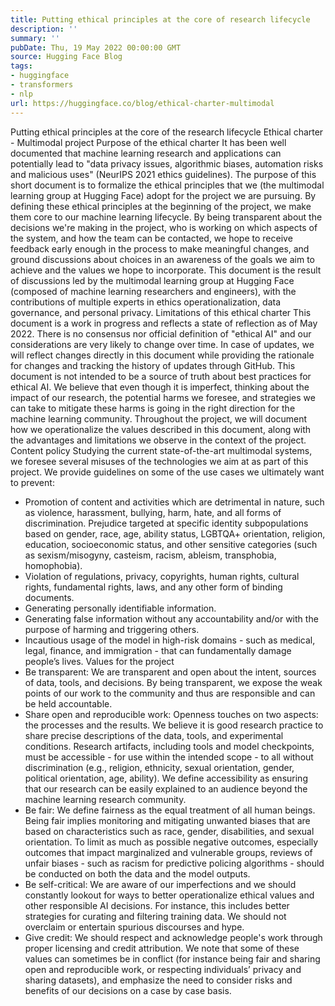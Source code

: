 ```yaml
---
title: Putting ethical principles at the core of research lifecycle
description: ''
summary: ''
pubDate: Thu, 19 May 2022 00:00:00 GMT
source: Hugging Face Blog
tags:
- huggingface
- transformers
- nlp
url: https://huggingface.co/blog/ethical-charter-multimodal
---
```


Putting ethical principles at the core of the research lifecycle
Ethical charter - Multimodal project
Purpose of the ethical charter
It has been well documented that machine learning research and applications can potentially lead to "data privacy issues, algorithmic biases, automation risks and malicious uses" (NeurIPS 2021 ethics guidelines). The purpose of this short document is to formalize the ethical principles that we (the multimodal learning group at Hugging Face) adopt for the project we are pursuing. By defining these ethical principles at the beginning of the project, we make them core to our machine learning lifecycle.
By being transparent about the decisions we're making in the project, who is working on which aspects of the system, and how the team can be contacted, we hope to receive feedback early enough in the process to make meaningful changes, and ground discussions about choices in an awareness of the goals we aim to achieve and the values we hope to incorporate.
This document is the result of discussions led by the multimodal learning group at Hugging Face (composed of machine learning researchers and engineers), with the contributions of multiple experts in ethics operationalization, data governance, and personal privacy.
Limitations of this ethical charter
This document is a work in progress and reflects a state of reflection as of May 2022. There is no consensus nor official definition of "ethical AI" and our considerations are very likely to change over time. In case of updates, we will reflect changes directly in this document while providing the rationale for changes and tracking the history of updates through GitHub. This document is not intended to be a source of truth about best practices for ethical AI. We believe that even though it is imperfect, thinking about the impact of our research, the potential harms we foresee, and strategies we can take to mitigate these harms is going in the right direction for the machine learning community. Throughout the project, we will document how we operationalize the values described in this document, along with the advantages and limitations we observe in the context of the project.
Content policy
Studying the current state-of-the-art multimodal systems, we foresee several misuses of the technologies we aim at as part of this project. We provide guidelines on some of the use cases we ultimately want to prevent:
- Promotion of content and activities which are detrimental in nature, such as violence, harassment, bullying, harm, hate, and all forms of discrimination. Prejudice targeted at specific identity subpopulations based on gender, race, age, ability status, LGBTQA+ orientation, religion, education, socioeconomic status, and other sensitive categories (such as sexism/misogyny, casteism, racism, ableism, transphobia, homophobia).
- Violation of regulations, privacy, copyrights, human rights, cultural rights, fundamental rights, laws, and any other form of binding documents.
- Generating personally identifiable information.
- Generating false information without any accountability and/or with the purpose of harming and triggering others.
- Incautious usage of the model in high-risk domains - such as medical, legal, finance, and immigration - that can fundamentally damage people’s lives.
Values for the project
- Be transparent: We are transparent and open about the intent, sources of data, tools, and decisions. By being transparent, we expose the weak points of our work to the community and thus are responsible and can be held accountable.
- Share open and reproducible work: Openness touches on two aspects: the processes and the results. We believe it is good research practice to share precise descriptions of the data, tools, and experimental conditions. Research artifacts, including tools and model checkpoints, must be accessible - for use within the intended scope - to all without discrimination (e.g., religion, ethnicity, sexual orientation, gender, political orientation, age, ability). We define accessibility as ensuring that our research can be easily explained to an audience beyond the machine learning research community.
- Be fair: We define fairness as the equal treatment of all human beings. Being fair implies monitoring and mitigating unwanted biases that are based on characteristics such as race, gender, disabilities, and sexual orientation. To limit as much as possible negative outcomes, especially outcomes that impact marginalized and vulnerable groups, reviews of unfair biases - such as racism for predictive policing algorithms - should be conducted on both the data and the model outputs.
- Be self-critical: We are aware of our imperfections and we should constantly lookout for ways to better operationalize ethical values and other responsible AI decisions. For instance, this includes better strategies for curating and filtering training data. We should not overclaim or entertain spurious discourses and hype.
- Give credit: We should respect and acknowledge people's work through proper licensing and credit attribution.
We note that some of these values can sometimes be in conflict (for instance being fair and sharing open and reproducible work, or respecting individuals’ privacy and sharing datasets), and emphasize the need to consider risks and benefits of our decisions on a case by case basis.